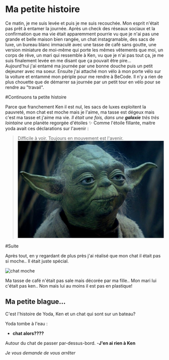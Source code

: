 # Ma petite histoire
Ce matin, je me suis levée et puis je me suis recouchée. Mon esprit n'était pas prêt à entamer la journée. Après un check des réseaux sociaux et la confirmation que ma vie était apparemment pourrie vu que je n'ai pas une grande et belle maison bien rangée, un chat instagramable, des sacs de luxe, un bureau blanc immaculé avec une tasse de café sans goutte, une version miniature de moi-même qui porte les mêmes vêtements que moi, un corps de rêve, un mari qui ressemble à Ken, vu que je n'ai pas tout ça, je me suis finalement levée en me disant que ça pouvait être pire...  
Aujourd'hui j'ai entamé ma journée par une bonne douche puis un petit dejeuner avec ma soeur. Ensuite j'ai attaché mon vélo à mon porte vélo sur la voiture et entammé mon périple pour me rendre à BeCode. Il n'y a rien de plus chouette que de démarrer sa journée par un petit tour en vélo pour se rendre au "travail". 

#Continuons ta petite histoire

Parce que franchement Ken il est nul, les sacs de luxes exploitent la pauvreté, mon chat est moche mais je l'aime, ma tasse est dégeux mais c'est ma tasse et j'aime ma vie. 
*Il était une fois, dans une **galaxie** très très lointaine* une planète regorgée d'étoiles  :sparkles:
Comme l'étoile fillante, maitre yoda avait ces déclarations sur l'avenir :
>Difficile à voir. Toujours en mouvement est l'avenir.
![yoda](/yoda.jpg)

#Suite 

Après tout, en y regardant de plus près j'ai réalisé que mon chat il était pas si moche.. Il était juste spécial.

![chat moche](https://media.giphy.com/media/xk3PzvmeO0q52/giphy.gif)
 
 Ma tasse de café n'était pas sale mais décorée par ma fille.. Mon mari lui c'était pas ken.. Non mais lui au moins il est pas en plastique!

## Ma petite blague...
C'est l'histoire de Yoda, Ken et un chat qui sont sur un bateau? 

Yoda tombe à l'eau :
- **chat alors????**

Autour du chat de passer par-dessus-bord. 
-**J'en ai rien à Ken**

*Je vous demande de vous arrêter*

